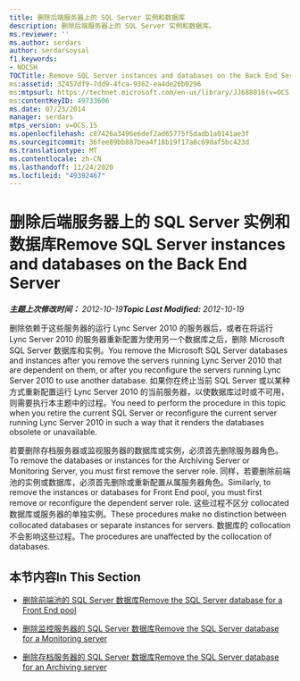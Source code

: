 ```yaml
---
title: 删除后端服务器上的 SQL Server 实例和数据库
description: 删除后端服务器上的 SQL Server 实例和数据库。
ms.reviewer: ''
ms.author: serdars
author: serdarsoysal
f1.keywords:
- NOCSH
TOCTitle: Remove SQL Server instances and databases on the Back End Server
ms:assetid: 32457df9-7dd9-4fca-9362-ea4de26b0296
ms:mtpsurl: https://technet.microsoft.com/en-us/library/JJ688016(v=OCS.15)
ms:contentKeyID: 49733606
ms.date: 07/23/2014
manager: serdars
mtps_version: v=OCS.15
ms.openlocfilehash: c87426a3496e6def2ad65775f5dadb1a0141ae3f
ms.sourcegitcommit: 36fee89bb887bea4f18b19f17a8c69daf5bc423d
ms.translationtype: MT
ms.contentlocale: zh-CN
ms.lasthandoff: 11/24/2020
ms.locfileid: "49392467"
---
```

# <a name="remove-sql-server-instances-and-databases-on-the-back-end-server"></a><span data-ttu-id="b4196-103">删除后端服务器上的 SQL Server 实例和数据库</span><span class="sxs-lookup"><span data-stu-id="b4196-103">Remove SQL Server instances and databases on the Back End Server</span></span>

<div data-xmlns="http://www.w3.org/1999/xhtml">

<div class="topic" data-xmlns="http://www.w3.org/1999/xhtml" data-msxsl="urn:schemas-microsoft-com:xslt" data-cs="https://msdn.microsoft.com/">

<div data-asp="https://msdn2.microsoft.com/asp">



</div>

<div id="mainSection">

<div id="mainBody"><span data-ttu-id="b4196-104">

<span> </span></span><span class="sxs-lookup"><span data-stu-id="b4196-104">

<span> </span></span></span>

<span data-ttu-id="b4196-105">_**主题上次修改时间：** 2012-10-19_</span><span class="sxs-lookup"><span data-stu-id="b4196-105">_**Topic Last Modified:** 2012-10-19_</span></span>

<span data-ttu-id="b4196-106">删除依赖于这些服务器的运行 Lync Server 2010 的服务器后，或者在将运行 Lync Server 2010 的服务器重新配置为使用另一个数据库之后，删除 Microsoft SQL Server 数据库和实例。</span><span class="sxs-lookup"><span data-stu-id="b4196-106">You remove the Microsoft SQL Server databases and instances after you remove the servers running Lync Server 2010 that are dependent on them, or after you reconfigure the servers running Lync Server 2010 to use another database.</span></span> <span data-ttu-id="b4196-107">如果你在终止当前 SQL Server 或以某种方式重新配置运行 Lync Server 2010 的当前服务器，以使数据库过时或不可用，则需要执行本主题中的过程。</span><span class="sxs-lookup"><span data-stu-id="b4196-107">You need to perform the procedure in this topic when you retire the current SQL Server or reconfigure the current server running Lync Server 2010 in such a way that it renders the databases obsolete or unavailable.</span></span>

<span data-ttu-id="b4196-108">若要删除存档服务器或监视服务器的数据库或实例，必须首先删除服务器角色。</span><span class="sxs-lookup"><span data-stu-id="b4196-108">To remove the databases or instances for the Archiving Server or Monitoring Server, you must first remove the server role.</span></span> <span data-ttu-id="b4196-109">同样，若要删除前端池的实例或数据库，必须首先删除或重新配置从属服务器角色。</span><span class="sxs-lookup"><span data-stu-id="b4196-109">Similarly, to remove the instances or databases for Front End pool, you must first remove or reconfigure the dependent server role.</span></span> <span data-ttu-id="b4196-110">这些过程不区分 collocated 数据库或服务器的单独实例。</span><span class="sxs-lookup"><span data-stu-id="b4196-110">These procedures make no distinction between collocated databases or separate instances for servers.</span></span> <span data-ttu-id="b4196-111">数据库的 collocation 不会影响这些过程。</span><span class="sxs-lookup"><span data-stu-id="b4196-111">The procedures are unaffected by the collocation of databases.</span></span>

<div>

## <a name="in-this-section"></a><span data-ttu-id="b4196-112">本节内容</span><span class="sxs-lookup"><span data-stu-id="b4196-112">In This Section</span></span>

  - [<span data-ttu-id="b4196-113">删除前端池的 SQL Server 数据库</span><span class="sxs-lookup"><span data-stu-id="b4196-113">Remove the SQL Server database for a Front End pool</span></span>](remove-the-sql-server-database-for-a-front-end-pool.md)

  - [<span data-ttu-id="b4196-114">删除监控服务器的 SQL Server 数据库</span><span class="sxs-lookup"><span data-stu-id="b4196-114">Remove the SQL Server database for a Monitoring server</span></span>](remove-the-sql-server-database-for-a-monitoring-server.md)

  - [<span data-ttu-id="b4196-115">删除存档服务器的 SQL Server 数据库</span><span class="sxs-lookup"><span data-stu-id="b4196-115">Remove the SQL Server database for an Archiving server</span></span>](remove-the-sql-server-database-for-an-archiving-server.md)

<span data-ttu-id="b4196-116"></div>

</div>

<span> </span>

</div>

</div>

</span><span class="sxs-lookup"><span data-stu-id="b4196-116"></div>

</div>

<span> </span>

</div>

</div>

</span></span></div>

